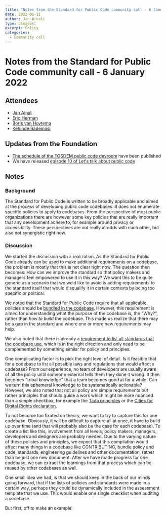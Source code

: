 ```yaml
---
title: "Notes from the Standard for Public Code community call - 6 January 2022"
date: 2022-01-11
author: Jan Ainali
type: blogpost
excerpt: Policy
categories:
  - Community call
---
```


# Notes from the Standard for Public Code community call - 6 January 2022

## Attendees

* [Jan Ainali](https://publiccode.net/who-we-are/team/jan-ainali.html)
* [Eric Herman](https://publiccode.net/who-we-are/team/eric-herman.html)
* [Boris van Hoytema](https://publiccode.net/who-we-are/team/boris-van-hoytema.html)
* [Kehinde Bademosi](https://publiccode.net/who-we-are/team/kehinde-bademosi.html)

## Updates from the Foundation

* [The schedule of the FOSDEM public code devroom](https://fosdem.org/2022/schedule/room/dpublic_code/) have been published
* We have released [episode 10 of Let's talk about public code](https://blog.publiccode.net/news/2021/12/15/episode-ten-of-lets-talk-about-public-code.html)

## Notes

### Background

The Standard for Public Code is written to be broadly applicable and aimed at the process of developing public code codebases.
It does not enumerate specific policies to apply to codebases.
From the perspective of most public organizations there are however some key policies that are really important that any development adhere to, for example around privacy or accessibility.
These perspectives are not really at odds with each other, but also not synergistic right now.

### Discussion

We started the discussion with a realization.
As the Standard for Public Code already can be used to make additional requirements on a codebase, the problem is mostly that this is not clear right now.
The question then becomes: How can we improve the standard so that policy makers and managers feel empowered to use it in this way?
We want this to be quite generic as a scenario that we wold like to avoid is adding requirements to the standard itself that would disqualify it in certain contexts by being too specific or political.

We noted that the Standard for Public Code require that all applicable policies should be [bundled in the codebase](https://standard.publiccode.net/criteria/bundle-policy-and-code.html).
However, this requirement is aimed for understanding what the purpose of the codebase is, the "Why?", rather than *how to build* the codebase.
This made us realize that there may be a gap in the standard and where one or more new requirements may help.

We also noted that there is already a [requirement to list all standards that the codebase use](https://standard.publiccode.net/criteria/open-standards.html), which is in the right direction and only need to be complemented by something similar for policy and principles.

One complicating factor is to pick the right level of detail.
Is it feasible that for a codebase to list all possible laws and regulations that would affect a codebase?
From our experience, no team of developers are usually aware of all the policy until someone external tells them they done it wrong.
It then becomes "tribal knowledge" that a team becomes good at for a while. Can we turn this ephemeral knowledge to be systematically actionable?
However, we also noted that not all policy are simple requirements but rather principles that should guide a work which might be more nuanced than a simple checkbox, for example the [Tada principles](https://tada.city/en/home-en/) or the [Cities for Digital Rights declaration](https://citiesfordigitalrights.org/).

To not become too fixated on theory, we want to try to capture this for one codebase.
Obviously, it will be difficult to capture all at once, it have to build up over time (and that will probably also be the case for each codebase).
To create a list like this, involvement from all levels, policy makers, managers, developers and designers are probably needed. Due to the varying nature of these policies and principles, we expect that this compilation would affect many things in a codebase like CONTRIBUTING, bundle policy and code, standards, engineering guidelines and other documentation, rather than be just one new document.
After we have made progress for one codebase, we can extract the learnings from that process which can be reused by other codebases as well.

One small idea we had, is that we should keep in the back of our minds going forward, that if the lists of policies and standards were made in a certain way, perhaps they could be dynamically included in the assessment template that we use.
This would enable one single checklist when auditing a codebase.

But first, off to make an example!
